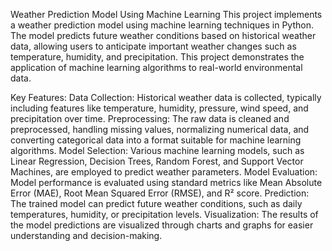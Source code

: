 Weather Prediction Model Using Machine Learning
This project implements a weather prediction model using machine learning techniques in Python. The model predicts future weather conditions based on historical weather data, allowing users to anticipate important weather changes such as temperature, humidity, and precipitation. This project demonstrates the application of machine learning algorithms to real-world environmental data.

Key Features:
Data Collection: Historical weather data is collected, typically including features like temperature, humidity, pressure, wind speed, and precipitation over time.
Preprocessing: The raw data is cleaned and preprocessed, handling missing values, normalizing numerical data, and converting categorical data into a format suitable for machine learning algorithms.
Model Selection: Various machine learning models, such as Linear Regression, Decision Trees, Random Forest, and Support Vector Machines, are employed to predict weather parameters.
Model Evaluation: Model performance is evaluated using standard metrics like Mean Absolute Error (MAE), Root Mean Squared Error (RMSE), and R² score.
Prediction: The trained model can predict future weather conditions, such as daily temperatures, humidity, or precipitation levels.
Visualization: The results of the model predictions are visualized through charts and graphs for easier understanding and decision-making.

